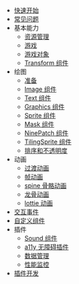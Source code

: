<!-- tutorials/_sidebar.md -->

* [快速开始](/tutorials/quickstart)
* [常见问题](/tutorials/readme)
* 基本能力
    * [资源管理](/tutorials/resourceManagement)
    * [游戏](/tutorials/game)
    * [游戏对象](/tutorials/gameObject)
    * [Transform 组件](/tutorials/transformComponent)
* 绘图
    * [准备](/tutorials/prepareRender)
    * [Image 组件](/tutorials/imageComponent)
    * [Text 组件](/tutorials/textComponent)
    * [Graphics 组件](/tutorials/graphicsComponent)
    * [Sprite 组件](/tutorials/spriteComponent)
    * [Mask 组件](/tutorials/maskComponent)
    * [NinePatch 组件](/tutorials/ninePatchComponent)
    * [TilingSprite 组件](/tutorials/tilingSpriteComponent)
    * [排序和不透明度](/tutorials/orderAndTransparent)
* 动画
    * [过渡动画](/tutorials/transitionAnimation)
    * [帧动画](/tutorials/spriteAnimation)
    * [spine 骨骼动画](/tutorials/spineAnimation)
    * [龙骨动画](/tutorials/dragonboneAnimation)
    * [lottie 动画](/tutorials/lottieAnimation)
* [交互事件](/tutorials/interactionEvent)
* [自定义组件](/tutorials/customComponent)
* 插件
    * [Sound 组件](/tutorials/sound)
    * [a11y 无障碍插件](/tutorials/a11yPlugin)
    * [数据管理](/tutorials/evaxPlugin)
    * [性能监控](/tutorials/performancePlugin)
* [插件开发](/tutorials/pluginDevelop)